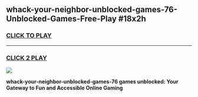 
## whack-your-neighbor-unblocked-games-76-Unblocked-Games-Free-Play #18x2h
<h3>
<a href="https://us.freeplayer.one?title=whack-your-neighbor-unblocked-games-76&ref=9M">CLICK TO PLAY</a></h3>
<hr>

<h3>
<a href="https://us.freeplayer.one?title=whack-your-neighbor-unblocked-games-76&ref=9M">CLICK 2 PLAY</a>
  
</h3>

<a href="https://us.freeplayer.one?title=whack-your-neighbor-unblocked-games-76&ref=9M"><img src="https://clearcache.store/games.png"></a>


**whack-your-neighbor-unblocked-games-76 games unblocked: Your Gateway to Fun and Accessible Online Gaming**
